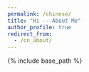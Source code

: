 ```yaml
---
permalink: /chinese/
title: "Hi -- About Me"
author_profile: true
redirect_from: 
  - /cn_about/
---
```


{% include base_path %}
